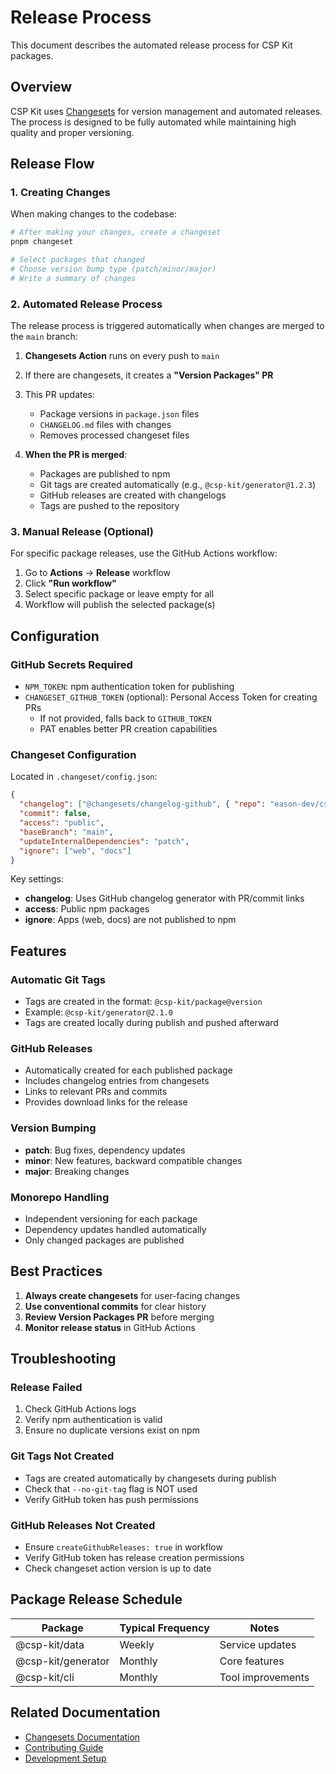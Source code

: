 # Release Process

This document describes the automated release process for CSP Kit packages.

## Overview

CSP Kit uses [Changesets](https://github.com/changesets/changesets) for version management and automated releases. The process is designed to be fully automated while maintaining high quality and proper versioning.

## Release Flow

### 1. Creating Changes

When making changes to the codebase:

```bash
# After making your changes, create a changeset
pnpm changeset

# Select packages that changed
# Choose version bump type (patch/minor/major)
# Write a summary of changes
```

### 2. Automated Release Process

The release process is triggered automatically when changes are merged to the `main` branch:

1. **Changesets Action** runs on every push to `main`
2. If there are changesets, it creates a **"Version Packages" PR**
3. This PR updates:
   - Package versions in `package.json` files
   - `CHANGELOG.md` files with changes
   - Removes processed changeset files

4. **When the PR is merged**:
   - Packages are published to npm
   - Git tags are created automatically (e.g., `@csp-kit/generator@1.2.3`)
   - GitHub releases are created with changelogs
   - Tags are pushed to the repository

### 3. Manual Release (Optional)

For specific package releases, use the GitHub Actions workflow:

1. Go to **Actions** → **Release** workflow
2. Click **"Run workflow"**
3. Select specific package or leave empty for all
4. Workflow will publish the selected package(s)

## Configuration

### GitHub Secrets Required

- `NPM_TOKEN`: npm authentication token for publishing
- `CHANGESET_GITHUB_TOKEN` (optional): Personal Access Token for creating PRs
  - If not provided, falls back to `GITHUB_TOKEN`
  - PAT enables better PR creation capabilities

### Changeset Configuration

Located in `.changeset/config.json`:

```json
{
  "changelog": ["@changesets/changelog-github", { "repo": "eason-dev/csp-kit" }],
  "commit": false,
  "access": "public",
  "baseBranch": "main",
  "updateInternalDependencies": "patch",
  "ignore": ["web", "docs"]
}
```

Key settings:

- **changelog**: Uses GitHub changelog generator with PR/commit links
- **access**: Public npm packages
- **ignore**: Apps (web, docs) are not published to npm

## Features

### Automatic Git Tags

- Tags are created in the format: `@csp-kit/package@version`
- Example: `@csp-kit/generator@2.1.0`
- Tags are created locally during publish and pushed afterward

### GitHub Releases

- Automatically created for each published package
- Includes changelog entries from changesets
- Links to relevant PRs and commits
- Provides download links for the release

### Version Bumping

- **patch**: Bug fixes, dependency updates
- **minor**: New features, backward compatible changes
- **major**: Breaking changes

### Monorepo Handling

- Independent versioning for each package
- Dependency updates handled automatically
- Only changed packages are published

## Best Practices

1. **Always create changesets** for user-facing changes
2. **Use conventional commits** for clear history
3. **Review Version Packages PR** before merging
4. **Monitor release status** in GitHub Actions

## Troubleshooting

### Release Failed

1. Check GitHub Actions logs
2. Verify npm authentication is valid
3. Ensure no duplicate versions exist on npm

### Git Tags Not Created

- Tags are created automatically by changesets during publish
- Check that `--no-git-tag` flag is NOT used
- Verify GitHub token has push permissions

### GitHub Releases Not Created

- Ensure `createGithubReleases: true` in workflow
- Verify GitHub token has release creation permissions
- Check changeset action version is up to date

## Package Release Schedule

| Package            | Typical Frequency | Notes             |
| ------------------ | ----------------- | ----------------- |
| @csp-kit/data      | Weekly            | Service updates   |
| @csp-kit/generator | Monthly           | Core features     |
| @csp-kit/cli       | Monthly           | Tool improvements |

## Related Documentation

- [Changesets Documentation](https://github.com/changesets/changesets)
- [Contributing Guide](../contributing.md)
- [Development Setup](../../DEVELOPMENT.md)
